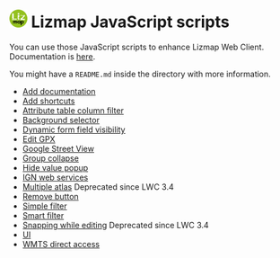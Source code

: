 ![3Liz](icon.png) Lizmap JavaScript scripts
================================================================

You can use those JavaScript scripts to enhance Lizmap Web Client. Documentation is [here](https://docs.lizmap.com/next/en/publish/customization/javascript.html).

You might have a `README.md` inside the directory with more information.

* [Add documentation](./add_documentation)
* [Add shortcuts](./add_shortcuts)
* [Attribute table column filter](./attribute_table_column_filter)
* [Background selector](./background_selector)
* [Dynamic form field visibility](./dynamic_form_field_visibility)
* [Edit GPX](./edit_gpx)
* [Google Street View](./google_street_view)
* [Group collapse](./group_collapse)
* [Hide value popup](./hide_value_popup)
* [IGN web services](./ign_web_services)
* [Multiple atlas](./multipleatlas) Deprecated since LWC 3.4
* [Remove button](./remove_button)
* [Simple filter](./simplefilter)
* [Smart filter](./smartfilter)
* [Snapping while editing](./snapping_while_editing) Deprecated since LWC 3.4
* [UI](./ui)
* [WMTS direct access](./wmts_direct_access)

